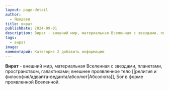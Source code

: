```yaml
---
layout: page-detail
author:
  - Яшодеви
title: вират
publishDate: 2024-09-01
description: Вират - внешний мир, материальная Вселенная с звездами, планетами, пространством, галактиками; внешнее проявленное тело Абсолюта, Бог в форме проявленной Вселенной.
tags:
  - вират
image: 
комментарий: Категория 2 добавить информацию
---
```

**Вират** - внешний мир, материальная Вселенная с звездами, планетами, пространством, галактиками; внешнее проявленное тело [[религия и философия/адвайта-веданта/абсолют|Абсолюта]], Бог в форме проявленной Вселенной.

